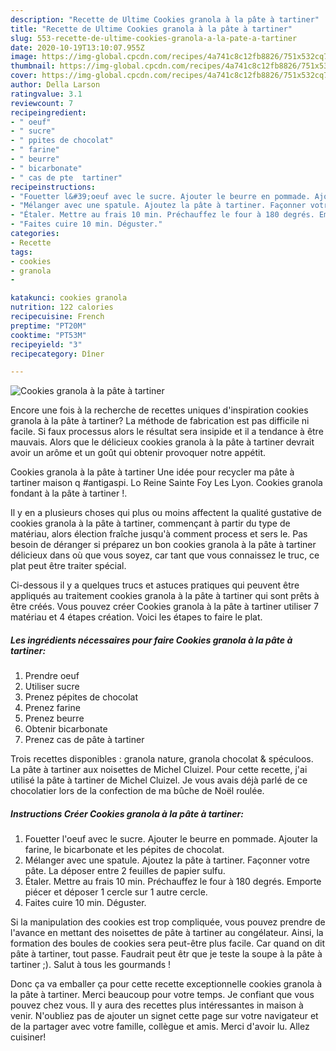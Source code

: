 ```yaml
---
description: "Recette de Ultime Cookies granola à la pâte à tartiner"
title: "Recette de Ultime Cookies granola à la pâte à tartiner"
slug: 553-recette-de-ultime-cookies-granola-a-la-pate-a-tartiner
date: 2020-10-19T13:10:07.955Z
image: https://img-global.cpcdn.com/recipes/4a741c8c12fb8826/751x532cq70/cookies-granola-a-la-pate-a-tartiner-photo-principale-de-la-recette.jpg
thumbnail: https://img-global.cpcdn.com/recipes/4a741c8c12fb8826/751x532cq70/cookies-granola-a-la-pate-a-tartiner-photo-principale-de-la-recette.jpg
cover: https://img-global.cpcdn.com/recipes/4a741c8c12fb8826/751x532cq70/cookies-granola-a-la-pate-a-tartiner-photo-principale-de-la-recette.jpg
author: Della Larson
ratingvalue: 3.1
reviewcount: 7
recipeingredient:
- " oeuf"
- " sucre"
- " ppites de chocolat"
- " farine"
- " beurre"
- " bicarbonate"
- " cas de pte  tartiner"
recipeinstructions:
- "Fouetter l&#39;oeuf avec le sucre. Ajouter le beurre en pommade. Ajouter la farine, le bicarbonate et les pépites de chocolat."
- "Mélanger avec une spatule. Ajoutez la pâte à tartiner. Façonner votre pâte. La déposer entre 2 feuilles de papier sulfu."
- "Étaler. Mettre au frais 10 min. Préchauffez le four à 180 degrés. Emporte piécer et déposer 1 cercle sur 1 autre cercle."
- "Faites cuire 10 min. Déguster."
categories:
- Recette
tags:
- cookies
- granola
- 

katakunci: cookies granola  
nutrition: 122 calories
recipecuisine: French
preptime: "PT20M"
cooktime: "PT53M"
recipeyield: "3"
recipecategory: Dîner

---
```



![Cookies granola à la pâte à tartiner](https://img-global.cpcdn.com/recipes/4a741c8c12fb8826/751x532cq70/cookies-granola-a-la-pate-a-tartiner-photo-principale-de-la-recette.jpg)

Encore une fois à la recherche de recettes uniques d'inspiration cookies granola à la pâte à tartiner? La méthode de fabrication est pas difficile ni facile. Si faux processus alors le résultat sera insipide et il a tendance à être mauvais. Alors que le délicieux cookies granola à la pâte à tartiner devrait avoir un arôme et un goût qui obtenir provoquer notre appétit.

Cookies granola à la pâte à tartiner Une idée pour recycler ma pâte à tartiner maison q #antigaspi. Lo Reine Sainte Foy Les Lyon. Cookies granola fondant à la pâte à tartiner !.

Il y en a plusieurs choses qui plus ou moins affectent la qualité gustative de cookies granola à la pâte à tartiner, commençant à partir du type de matériau, alors élection fraîche jusqu'à comment process et sers le. Pas besoin de déranger si préparez un bon cookies granola à la pâte à tartiner délicieux dans où que vous soyez, car tant que vous connaissez le truc, ce plat peut être traiter spécial.


Ci-dessous il y a quelques trucs et astuces pratiques qui peuvent être appliqués au traitement cookies granola à la pâte à tartiner qui sont prêts à être créés. Vous pouvez créer Cookies granola à la pâte à tartiner utiliser 7 matériau et 4 étapes création. Voici les étapes to faire le plat.

<!--inarticleads1-->

##### Les ingrédients nécessaires pour faire Cookies granola à la pâte à tartiner:

1. Prendre  oeuf
1. Utiliser  sucre
1. Prenez  pépites de chocolat
1. Prenez  farine
1. Prenez  beurre
1. Obtenir  bicarbonate
1. Prenez  cas de pâte à tartiner


Trois recettes disponibles : granola nature, granola chocolat &amp; spéculoos. La pâte à tartiner aux noisettes de Michel Cluizel. Pour cette recette, j&#39;ai utilisé la pâte à tartiner de Michel Cluizel. Je vous avais déjà parlé de ce chocolatier lors de la confection de ma bûche de Noël roulée. 

<!--inarticleads2-->

##### Instructions Créer Cookies granola à la pâte à tartiner:

1. Fouetter l&#39;oeuf avec le sucre. Ajouter le beurre en pommade. Ajouter la farine, le bicarbonate et les pépites de chocolat.
1. Mélanger avec une spatule. Ajoutez la pâte à tartiner. Façonner votre pâte. La déposer entre 2 feuilles de papier sulfu.
1. Étaler. Mettre au frais 10 min. Préchauffez le four à 180 degrés. Emporte piécer et déposer 1 cercle sur 1 autre cercle.
1. Faites cuire 10 min. Déguster.


Si la manipulation des cookies est trop compliquée, vous pouvez prendre de l&#39;avance en mettant des noisettes de pâte à tartiner au congélateur. Ainsi, la formation des boules de cookies sera peut-être plus facile. Car quand on dit pâte à tartiner, tout passe. Faudrait peut êtr que je teste la soupe à la pâte à tartiner ;). Salut à tous les gourmands ! 


Donc ça va emballer ça pour cette recette exceptionnelle cookies granola à la pâte à tartiner. Merci beaucoup pour votre temps. Je confiant que vous pouvez chez vous. Il y aura des recettes plus  intéressantes in maison à venir. N'oubliez pas de ajouter un signet cette page sur votre navigateur et de la partager avec votre famille, collègue et amis. Merci d'avoir lu. Allez cuisiner!
